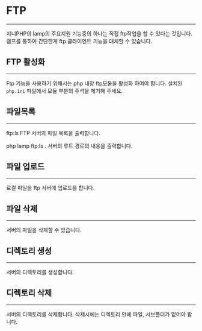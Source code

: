 # FTP
---
지니PHP의 lamp의 주요지원 기능중의 하나는 직접 ftp작업을 할 수 있다는 것입니다.
램프를 통하여 간단한게 ftp 클라이언트 기능을 대체할 수 있습니다.

## FTP 활성화
---
Ftp 기능을 사용하기 위해서는 php 내장 ftp모둘을 활성화 하여야 합니다.
설치된 `php.ini` 파일에서 모듈 부분의 주석을 제거해 주세요.

## 파일목록
---
ftp:ls
FTP 서버의 파일 목록을 출력합니다.

php lamp ftp:ls .
서버의 루트 경로의 내용을 출력합니다.

## 파일 업로드
---
로컬 파일을 ftp 서버에 업로드를 합니다.

## 파일 삭제
---
서버의 파일을 삭제할 수 있습니다.

## 디렉토리 생성
---
서버의 디렉토리를 생성합니다.

## 디렉토리 삭제
---
서버의 디렉토리를 삭제합니다. 삭제시에는 디렉토리 안에 파일, 서브폴더가 없어야 합니다.
